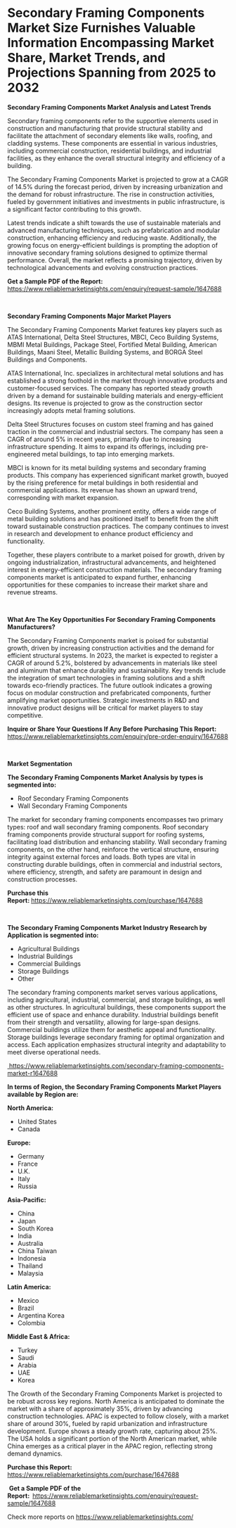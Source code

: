 <p><h1>Secondary Framing Components Market Size Furnishes Valuable Information Encompassing Market Share, Market Trends, and Projections Spanning from 2025 to 2032</h1></p><p><strong>Secondary Framing Components Market Analysis and Latest Trends</strong></p>
<p><p>Secondary framing components refer to the supportive elements used in construction and manufacturing that provide structural stability and facilitate the attachment of secondary elements like walls, roofing, and cladding systems. These components are essential in various industries, including commercial construction, residential buildings, and industrial facilities, as they enhance the overall structural integrity and efficiency of a building.</p><p>The Secondary Framing Components Market is projected to grow at a CAGR of 14.5% during the forecast period, driven by increasing urbanization and the demand for robust infrastructure. The rise in construction activities, fueled by government initiatives and investments in public infrastructure, is a significant factor contributing to this growth. </p><p>Latest trends indicate a shift towards the use of sustainable materials and advanced manufacturing techniques, such as prefabrication and modular construction, enhancing efficiency and reducing waste. Additionally, the growing focus on energy-efficient buildings is prompting the adoption of innovative secondary framing solutions designed to optimize thermal performance. Overall, the market reflects a promising trajectory, driven by technological advancements and evolving construction practices.</p></p>
<p><strong>Get a Sample PDF of the Report:&nbsp;</strong> <a href="https://www.reliablemarketinsights.com/enquiry/request-sample/1647688?utm_campaign=2244&utm_medium=2&utm_source=Github&utm_content=ia&utm_term=29032025&utm_id=secondary-framing-components">https://www.reliablemarketinsights.com/enquiry/request-sample/1647688</a></p>
<p>&nbsp;</p>
<p><strong>Secondary Framing Components Major Market Players</strong></p>
<p><p>The Secondary Framing Components Market features key players such as ATAS International, Delta Steel Structures, MBCI, Ceco Building Systems, MBMI Metal Buildings, Package Steel, Fortified Metal Building, American Buildings, Maani Steel, Metallic Building Systems, and BORGA Steel Buildings and Components. </p><p>ATAS International, Inc. specializes in architectural metal solutions and has established a strong foothold in the market through innovative products and customer-focused services. The company has reported steady growth driven by a demand for sustainable building materials and energy-efficient designs. Its revenue is projected to grow as the construction sector increasingly adopts metal framing solutions.</p><p>Delta Steel Structures focuses on custom steel framing and has gained traction in the commercial and industrial sectors. The company has seen a CAGR of around 5% in recent years, primarily due to increasing infrastructure spending. It aims to expand its offerings, including pre-engineered metal buildings, to tap into emerging markets.</p><p>MBCI is known for its metal building systems and secondary framing products. This company has experienced significant market growth, buoyed by the rising preference for metal buildings in both residential and commercial applications. Its revenue has shown an upward trend, corresponding with market expansion.</p><p>Ceco Building Systems, another prominent entity, offers a wide range of metal building solutions and has positioned itself to benefit from the shift toward sustainable construction practices. The company continues to invest in research and development to enhance product efficiency and functionality.</p><p>Together, these players contribute to a market poised for growth, driven by ongoing industrialization, infrastructural advancements, and heightened interest in energy-efficient construction materials. The secondary framing components market is anticipated to expand further, enhancing opportunities for these companies to increase their market share and revenue streams.</p></p>
<p>&nbsp;</p>
<p><strong>What Are The Key Opportunities For Secondary Framing Components Manufacturers?</strong></p>
<p><p>The Secondary Framing Components market is poised for substantial growth, driven by increasing construction activities and the demand for efficient structural systems. In 2023, the market is expected to register a CAGR of around 5.2%, bolstered by advancements in materials like steel and aluminum that enhance durability and sustainability. Key trends include the integration of smart technologies in framing solutions and a shift towards eco-friendly practices. The future outlook indicates a growing focus on modular construction and prefabricated components, further amplifying market opportunities. Strategic investments in R&D and innovative product designs will be critical for market players to stay competitive.</p></p>
<p><strong>Inquire or Share Your Questions If Any Before Purchasing This Report:</strong> <a href="https://www.reliablemarketinsights.com/enquiry/pre-order-enquiry/1647688?utm_campaign=2244&utm_medium=2&utm_source=Github&utm_content=ia&utm_term=29032025&utm_id=secondary-framing-components">https://www.reliablemarketinsights.com/enquiry/pre-order-enquiry/1647688</a></p>
<p>&nbsp;</p>
<p><strong>Market Segmentation</strong></p>
<p><strong>The Secondary Framing Components Market Analysis by types is segmented into:</strong></p>
<p><ul><li>Roof Secondary Framing Components</li><li>Wall Secondary Framing Components</li></ul></p>
<p><p>The market for secondary framing components encompasses two primary types: roof and wall secondary framing components. Roof secondary framing components provide structural support for roofing systems, facilitating load distribution and enhancing stability. Wall secondary framing components, on the other hand, reinforce the vertical structure, ensuring integrity against external forces and loads. Both types are vital in constructing durable buildings, often in commercial and industrial sectors, where efficiency, strength, and safety are paramount in design and construction processes.</p></p>
<p><strong>Purchase this Report:&nbsp;</strong><a href="https://www.reliablemarketinsights.com/purchase/1647688?utm_campaign=2244&utm_medium=2&utm_source=Github&utm_content=ia&utm_term=29032025&utm_id=secondary-framing-components">https://www.reliablemarketinsights.com/purchase/1647688</a></p>
<p>&nbsp;</p>
<p><strong>The Secondary Framing Components Market Industry Research by Application is segmented into:</strong></p>
<p><ul><li>Agricultural Buildings</li><li>Industrial Buildings</li><li>Commercial Buildings</li><li>Storage Buildings</li><li>Other</li></ul></p>
<p><p>The secondary framing components market serves various applications, including agricultural, industrial, commercial, and storage buildings, as well as other structures. In agricultural buildings, these components support the efficient use of space and enhance durability. Industrial buildings benefit from their strength and versatility, allowing for large-span designs. Commercial buildings utilize them for aesthetic appeal and functionality. Storage buildings leverage secondary framing for optimal organization and access. Each application emphasizes structural integrity and adaptability to meet diverse operational needs.</p></p>
<p><a href="https://www.reliablemarketinsights.com/secondary-framing-components-market-r1647688?utm_campaign=2244&utm_medium=2&utm_source=Github&utm_content=ia&utm_term=29032025&utm_id=secondary-framing-components">&nbsp;https://www.reliablemarketinsights.com/secondary-framing-components-market-r1647688</a></p>
<p><strong>In terms of Region, the Secondary Framing Components Market Players available by Region are:</strong></p>
<p>
    <p> <strong> North America: </strong>
        <ul>
            <li>United States</li>
            <li>Canada</li>
        </ul>
        </p> 
    <p> <strong> Europe: </strong>
        <ul>
            <li>Germany</li>
            <li>France</li>
            <li>U.K.</li>
            <li>Italy</li>
            <li>Russia</li>
        </ul>
        </p> 
    <p> <strong> Asia-Pacific: </strong>
        <ul>
            <li>China</li>
            <li>Japan</li>
            <li>South Korea</li>
            <li>India</li>
            <li>Australia</li>
            <li>China Taiwan</li>
            <li>Indonesia</li>
            <li>Thailand</li>
            <li>Malaysia</li>
        </ul>
        </p> 
    <p> <strong> Latin America: </strong>
        <ul>
            <li>Mexico</li>
            <li>Brazil</li>
            <li>Argentina Korea</li>
            <li>Colombia</li>
        </ul>
        </p> 
    <p> <strong> Middle East & Africa: </strong>
        <ul>
            <li>Turkey</li>
            <li>Saudi</li>
            <li>Arabia</li>
            <li>UAE</li>
            <li>Korea</li>
        </ul>
    </p>
    </p>
<p><p>The Growth of the Secondary Framing Components Market is projected to be robust across key regions. North America is anticipated to dominate the market with a share of approximately 35%, driven by advancing construction technologies. APAC is expected to follow closely, with a market share of around 30%, fueled by rapid urbanization and infrastructure development. Europe shows a steady growth rate, capturing about 25%. The USA holds a significant portion of the North American market, while China emerges as a critical player in the APAC region, reflecting strong demand dynamics.</p></p>
<p><strong>Purchase this Report: </strong><a href="https://www.reliablemarketinsights.com/purchase/1647688?utm_campaign=2244&utm_medium=2&utm_source=Github&utm_content=ia&utm_term=29032025&utm_id=secondary-framing-components">https://www.reliablemarketinsights.com/purchase/1647688</a></p>
<p>&nbsp;<strong>Get a Sample PDF of the Report:&nbsp;&nbsp;</strong><a href="https://www.reliablemarketinsights.com/enquiry/request-sample/1647688?utm_campaign=2244&utm_medium=2&utm_source=Github&utm_content=ia&utm_term=29032025&utm_id=secondary-framing-components">https://www.reliablemarketinsights.com/enquiry/request-sample/1647688</a></p>
<p><strong></strong></p>
<p>Check more reports on <a href="https://www.reliablemarketinsights.com/?utm_campaign=2244&utm_medium=2&utm_source=Github&utm_content=ia&utm_term=29032025&utm_id=secondary-framing-components">https://www.reliablemarketinsights.com/</a></p>